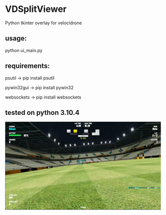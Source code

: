# VDSplitViewer
Python tkinter overlay for velocidrone

## usage:
python ui_main.py

## requirements:
psutil -> pip install psutil

pywin32gui -> pip install pywin32

websockets -> pip install websockets

## tested on python 3.10.4
![alt text](https://github.com/dargust/VDSplitViewer/blob/main/example.png?raw=true)
